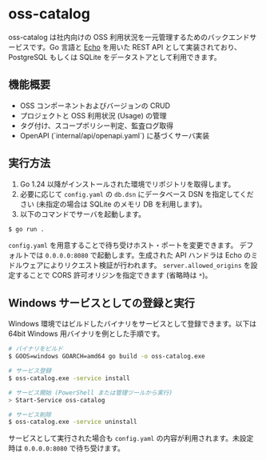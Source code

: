# oss-catalog

oss-catalog は社内向けの OSS 利用状況を一元管理するためのバックエンドサービスです。Go 言語と [Echo](https://echo.labstack.com/) を用いた REST API として実装されており、PostgreSQL もしくは SQLite をデータストアとして利用できます。

## 機能概要

- OSS コンポーネントおよびバージョンの CRUD
- プロジェクトと OSS 利用状況 (Usage) の管理
- タグ付け、スコープポリシー判定、監査ログ取得
- OpenAPI (\`internal/api/openapi.yaml\`) に基づくサーバ実装

## 実行方法

1. Go 1.24 以降がインストールされた環境でリポジトリを取得します。
2. 必要に応じて `config.yaml` の `db.dsn` にデータベース DSN を指定してください (未指定の場合は SQLite のメモリ DB を利用します)。
3. 以下のコマンドでサーバを起動します。

```bash
$ go run .
```

`config.yaml` を用意することで待ち受けホスト・ポートを変更できます。
デフォルトでは `0.0.0.0:8080` で起動します。生成された API ハンドラは Echo のミドルウェアによりリクエスト検証が行われます。
`server.allowed_origins` を設定することで CORS 許可オリジンを指定できます (省略時は `*`)。

## Windows サービスとしての登録と実行

Windows 環境ではビルドしたバイナリをサービスとして登録できます。以下は 64bit Windows 用バイナリを例とした手順です。

```bash
# バイナリをビルド
$ GOOS=windows GOARCH=amd64 go build -o oss-catalog.exe

# サービス登録
$ oss-catalog.exe -service install

# サービス開始 (PowerShell または管理ツールから実行)
> Start-Service oss-catalog

# サービス削除
$ oss-catalog.exe -service uninstall
```

サービスとして実行された場合も `config.yaml` の内容が利用されます。未設定時は `0.0.0.0:8080` で待ち受けます。
